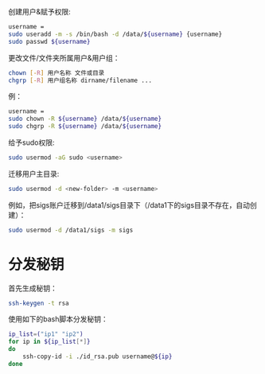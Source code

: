 创建用户&赋予权限:
```bash
username = 
sudo useradd -m -s /bin/bash -d /data/${username} {username}
sudo passwd ${username}
```

更改文件/文件夹所属用户&用户组：
```bash
chown [-R] 用户名称 文件或目录
chgrp [-R] 用户组名称 dirname/filename ...
```
例：
```bash
username = 
sudo chown -R ${username} /data/${username}
sudo chgrp -R ${username} /data/${username}
```

给予sudo权限:
```bash
sudo usermod -aG sudo <username>
```

迁移用户主目录:
```bash
sudo usermod -d <new-folder> -m <username>
```
例如，把sigs账户迁移到/data1/sigs目录下（/data1下的sigs目录不存在，自动创建）：
```bash
sudo usermod -d /data1/sigs -m sigs
```



# 分发秘钥
首先生成秘钥：
```bash
ssh-keygen -t rsa
```
使用如下的bash脚本分发秘钥：
```bash
ip_list=("ip1" "ip2")
for ip in ${ip_list[*]}
do
    ssh-copy-id -i ./id_rsa.pub username@${ip}
done
```
